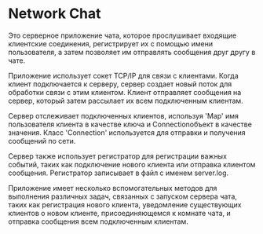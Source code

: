 # Network Chat

Это серверное приложение чата, которое прослушивает входящие клиентские соединения,
регистрирует их с помощью имени пользователя, а затем позволяет им отправлять сообщения друг другу в чате.

Приложение использует сокет TCP/IP для связи с клиентами.
Когда клиент подключается к серверу, сервер создает новый поток для обработки связи с этим клиентом.
Клиент отправляет сообщения на сервер, который затем рассылает их всем подключенным клиентам.

Сервер отслеживает подключенных клиентов,
используя 'Map' имя пользователя клиента в качестве ключа и Connectionобъект в качестве значения.
Класс 'Connection' используется для отправки и получения сообщений по сети.

Сервер также использует регистратор для регистрации важных событий,
таких как подключение нового клиента или отправка клиентом сообщения.
Регистратор записывает в файл с именем server.log.

Приложение имеет несколько вспомогательных методов для выполнения различных задач,
связанных с запуском сервера чата, таких как регистрация нового клиента,
уведомление существующих клиентов о новом клиенте,
присоединяющемся к комнате чата, и отправка сообщения всем подключенным клиентам.